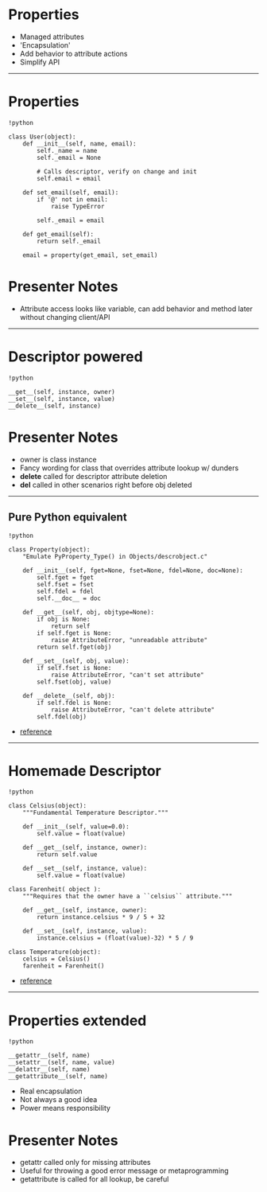 # Properties

- Managed attributes
- 'Encapsulation'
- Add behavior to attribute actions
- Simplify API

--------------------------------------------------

# Properties

    !python

    class User(object):
        def __init__(self, name, email):
            self._name = name
            self._email = None

            # Calls descriptor, verify on change and init
            self.email = email

        def set_email(self, email):
            if '@' not in email:
                raise TypeError

            self._email = email

        def get_email(self):
            return self._email

        email = property(get_email, set_email)

# Presenter Notes

- Attribute access looks like variable, can add behavior and method later
  without changing client/API

--------------------------------------------------

# Descriptor powered

    !python

    __get__(self, instance, owner)
    __set__(self, instance, value)
    __delete__(self, instance)

# Presenter Notes

- owner is class instance
- Fancy wording for class that overrides attribute lookup w/ dunders
- __delete__ called for descriptor attribute deletion
- __del__ called in other scenarios right before obj deleted

--------------------------------------------------

## Pure Python equivalent

    !python

    class Property(object):
        "Emulate PyProperty_Type() in Objects/descrobject.c"

        def __init__(self, fget=None, fset=None, fdel=None, doc=None):
            self.fget = fget
            self.fset = fset
            self.fdel = fdel
            self.__doc__ = doc

        def __get__(self, obj, objtype=None):
            if obj is None:
                return self
            if self.fget is None:
                raise AttributeError, "unreadable attribute"
            return self.fget(obj)

        def __set__(self, obj, value):
            if self.fset is None:
                raise AttributeError, "can't set attribute"
            self.fset(obj, value)

        def __delete__(self, obj):
            if self.fdel is None:
                raise AttributeError, "can't delete attribute"
            self.fdel(obj)

- [reference](http://docs.python.org/howto/descriptor.html)

--------------------------------------------------

# Homemade Descriptor

    !python

    class Celsius(object):
        """Fundamental Temperature Descriptor."""

        def __init__(self, value=0.0):
            self.value = float(value)

        def __get__(self, instance, owner):
            return self.value

        def __set__(self, instance, value):
            self.value = float(value)

    class Farenheit( object ):
        """Requires that the owner have a ``celsius`` attribute."""

        def __get__(self, instance, owner):
            return instance.celsius * 9 / 5 + 32

        def __set__(self, instance, value):
            instance.celsius = (float(value)-32) * 5 / 9

    class Temperature(object):
        celsius = Celsius()
        farenheit = Farenheit()

- [reference](http://www.itmaybeahack.com/book/python-2.6/html/p03/p03c05_properties.html)


--------------------------------------------------

# Properties extended

    !python

    __getattr__(self, name)
    __setattr__(self, name, value)
    __delattr__(self, name)
    __getattribute__(self, name)

- Real encapsulation
- Not always a good idea
- Power means responsibility

# Presenter Notes

- getattr called only for missing attributes
- Useful for throwing a good error message or metaprogramming
- getattribute is called for all lookup, be careful
